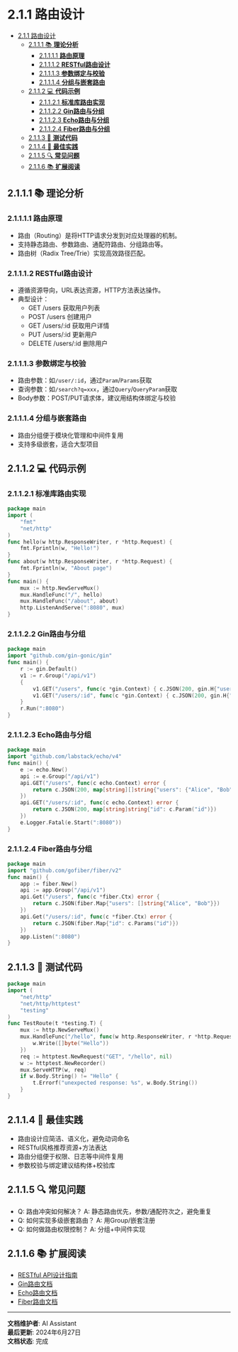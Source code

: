 # 2.1.1 路由设计

<!-- TOC START -->
- [2.1.1 路由设计](#211-路由设计)
  - [2.1.1.1 📚 **理论分析**](#2111--理论分析)
    - [2.1.1.1.1 **路由原理**](#21111-路由原理)
    - [2.1.1.1.2 **RESTful路由设计**](#21112-restful路由设计)
    - [2.1.1.1.3 **参数绑定与校验**](#21113-参数绑定与校验)
    - [2.1.1.1.4 **分组与嵌套路由**](#21114-分组与嵌套路由)
  - [2.1.1.2 💻 **代码示例**](#2112--代码示例)
    - [2.1.1.2.1 **标准库路由实现**](#21121-标准库路由实现)
    - [2.1.1.2.2 **Gin路由与分组**](#21122-gin路由与分组)
    - [2.1.1.2.3 **Echo路由与分组**](#21123-echo路由与分组)
    - [2.1.1.2.4 **Fiber路由与分组**](#21124-fiber路由与分组)
  - [2.1.1.3 🧪 **测试代码**](#2113--测试代码)
  - [2.1.1.4 🎯 **最佳实践**](#2114--最佳实践)
  - [2.1.1.5 🔍 **常见问题**](#2115--常见问题)
  - [2.1.1.6 📚 **扩展阅读**](#2116--扩展阅读)
<!-- TOC END -->

## 2.1.1.1 📚 **理论分析**

### 2.1.1.1.1 **路由原理**

- 路由（Routing）是将HTTP请求分发到对应处理器的机制。
- 支持静态路由、参数路由、通配符路由、分组路由等。
- 路由树（Radix Tree/Trie）实现高效路径匹配。

### 2.1.1.1.2 **RESTful路由设计**

- 遵循资源导向，URL表达资源，HTTP方法表达操作。
- 典型设计：
  - GET    /users        获取用户列表
  - POST   /users        创建用户
  - GET    /users/:id    获取用户详情
  - PUT    /users/:id    更新用户
  - DELETE /users/:id    删除用户

### 2.1.1.1.3 **参数绑定与校验**

- 路由参数：如`/user/:id`，通过`Param`/`Params`获取
- 查询参数：如`/search?q=xxx`，通过`Query`/`QueryParam`获取
- Body参数：POST/PUT请求体，建议用结构体绑定与校验

### 2.1.1.1.4 **分组与嵌套路由**

- 路由分组便于模块化管理和中间件复用
- 支持多级嵌套，适合大型项目

## 2.1.1.2 💻 **代码示例**

### 2.1.1.2.1 **标准库路由实现**

```go
package main
import (
    "fmt"
    "net/http"
)
func hello(w http.ResponseWriter, r *http.Request) {
    fmt.Fprintln(w, "Hello!")
}
func about(w http.ResponseWriter, r *http.Request) {
    fmt.Fprintln(w, "About page")
}
func main() {
    mux := http.NewServeMux()
    mux.HandleFunc("/", hello)
    mux.HandleFunc("/about", about)
    http.ListenAndServe(":8080", mux)
}
```

### 2.1.1.2.2 **Gin路由与分组**

```go
package main
import "github.com/gin-gonic/gin"
func main() {
    r := gin.Default()
    v1 := r.Group("/api/v1")
    {
        v1.GET("/users", func(c *gin.Context) { c.JSON(200, gin.H{"users": []string{"Alice", "Bob"}}) })
        v1.GET("/users/:id", func(c *gin.Context) { c.JSON(200, gin.H{"id": c.Param("id")}) })
    }
    r.Run(":8080")
}
```

### 2.1.1.2.3 **Echo路由与分组**

```go
package main
import "github.com/labstack/echo/v4"
func main() {
    e := echo.New()
    api := e.Group("/api/v1")
    api.GET("/users", func(c echo.Context) error {
        return c.JSON(200, map[string][]string{"users": {"Alice", "Bob"}})
    })
    api.GET("/users/:id", func(c echo.Context) error {
        return c.JSON(200, map[string]string{"id": c.Param("id")})
    })
    e.Logger.Fatal(e.Start(":8080"))
}
```

### 2.1.1.2.4 **Fiber路由与分组**

```go
package main
import "github.com/gofiber/fiber/v2"
func main() {
    app := fiber.New()
    api := app.Group("/api/v1")
    api.Get("/users", func(c *fiber.Ctx) error {
        return c.JSON(fiber.Map{"users": []string{"Alice", "Bob"}})
    })
    api.Get("/users/:id", func(c *fiber.Ctx) error {
        return c.JSON(fiber.Map{"id": c.Params("id")})
    })
    app.Listen(":8080")
}
```

## 2.1.1.3 🧪 **测试代码**

```go
package main
import (
    "net/http"
    "net/http/httptest"
    "testing"
)
func TestRoute(t *testing.T) {
    mux := http.NewServeMux()
    mux.HandleFunc("/hello", func(w http.ResponseWriter, r *http.Request) {
        w.Write([]byte("Hello"))
    })
    req := httptest.NewRequest("GET", "/hello", nil)
    w := httptest.NewRecorder()
    mux.ServeHTTP(w, req)
    if w.Body.String() != "Hello" {
        t.Errorf("unexpected response: %s", w.Body.String())
    }
}
```

## 2.1.1.4 🎯 **最佳实践**

- 路由设计应简洁、语义化，避免动词命名
- RESTful风格推荐资源+方法表达
- 路由分组便于权限、日志等中间件复用
- 参数校验与绑定建议结构体+校验库

## 2.1.1.5 🔍 **常见问题**

- Q: 路由冲突如何解决？
  A: 静态路由优先，参数/通配符次之，避免重复
- Q: 如何实现多级嵌套路由？
  A: 用Group/嵌套注册
- Q: 如何做路由权限控制？
  A: 分组+中间件实现

## 2.1.1.6 📚 **扩展阅读**

- [RESTful API设计指南](https://restfulapi.net/)
- [Gin路由文档](https://gin-gonic.com/docs/examples/route-grouping/)
- [Echo路由文档](https://echo.labstack.com/guide/routing/)
- [Fiber路由文档](https://docs.gofiber.io/api/app#group)

---

**文档维护者**: AI Assistant  
**最后更新**: 2024年6月27日  
**文档状态**: 完成

